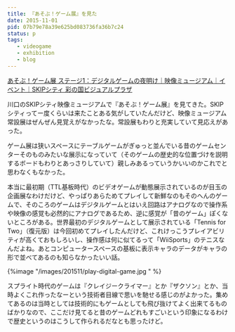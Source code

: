```yaml
---
title: 『あそぶ！ゲーム展』を見た
date: 2015-11-01
pid: 07b79e78a39e625bd083736fa36b7c24
status: p
tags:
   - videogame
   - exhibition
   - blog
---
```


[あそぶ！ゲーム展 ステージ1：デジタルゲームの夜明け｜映像ミュージアム｜イベント｜SKIPシティ 彩の国ビジュアルプラザ][1]

川口のSKIPシティ映像ミュージアムで『あそぶ！ゲーム展』を見てきた。SKIPシティってー度くらいは来たことある気がしていたんだけど、映像ミュージアム常設展はぜんぜん見覚えがなかったな。常設展もわりと充実していて見応えがあった。

ゲーム展は狭いスペースにテーブルゲームがぎゅっと並んでいる昔のゲームセンターそのものみたいな展示になっていて（そのゲームの歴史的な位置づけを説明するボードもわりとあっさりしていて）親しみあるっていうかいいのかこれでと思わなくもなかった。

本当に最初期（TTL基板時代）のビデオゲームが動態展示されているのが目玉の企画展なわけだけど、やっぱりあらためてプレイして新鮮なのもそのへんのゲームで、そのころのゲームはデジタルゲームとはいえ回路はアナログなので操作系や映像の感覚も必然的にアナログであるため、逆に感覚が「昔のゲーム」ぽくないところがある。世界最初のデジタルゲームとして展示されている「Tennis for Two」（復元版）は今回初めてプレイしたんだけど、これけっこうプレイアビリティが高くておもしろいし、操作感は何に似てるって「WiiSports」のテニスなんだよね。あとコンピュータースペースの基板に表示キャラのデータがキャラの形で並べてあるのも知らなかったいい話。

{%image "/images/201511/play-digital-game.jpg " %}

スプライト時代のゲームは『クレイジークライマー』とか『ザクソン』とか、当時よくこれ作ったなーという技術者目線で思いを馳せる感じのがよかった。集めてあるのは当時としては技術的にもゲームとしても飛び抜けてよく出来てるものばかりなので、ここだけ見てると昔のゲームどれもすごいという印象になるわけで歴史というのはこうして作られるだなとも思ったけど。

[1]:	http://www.skipcity.jp/vm/game/